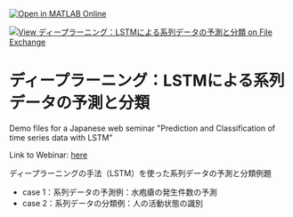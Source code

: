 [![Open in MATLAB Online](https://www.mathworks.com/images/responsive/global/open-in-matlab-online.svg)](https://matlab.mathworks.com/open/github/v1?repo=mathworks/Prediction-and-Classification-of-time-series-data-with-LSTM)

[![View ディープラーニング：LSTMによる系列データの予測と分類 on File Exchange](https://www.mathworks.com/matlabcentral/images/matlab-file-exchange.svg)](https://jp.mathworks.com/matlabcentral/fileexchange/68770-lstm)

# ディープラーニング：LSTMによる系列​データの予測と分類
Demo files for a Japanese web seminar "Prediction and Classification of time series data with LSTM"

Link to Webinar: [here](https://jp.mathworks.com/videos/prediction-and-classification-of-time-series-data-using-lstm-1536600512822.html)

ディープラーニングの手法（LSTM）を使った系列データの予測と分類例題
- case 1：系列データの予測例：水疱瘡の発生件数の予測
- case 2：系列データの分類例：人の活動状態の識別
